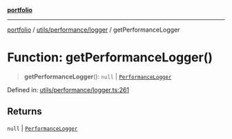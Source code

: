 [**portfolio**](../../../../README.md)

***

[portfolio](../../../../modules.md) / [utils/performance/logger](../README.md) / getPerformanceLogger

# Function: getPerformanceLogger()

> **getPerformanceLogger**(): `null` \| [`PerformanceLogger`](../classes/PerformanceLogger.md)

Defined in: [utils/performance/logger.ts:261](https://github.com/tnorlund/Portfolio/blob/56d3f667d17d24e602d7f6af09aa780fdd11da87/portfolio/utils/performance/logger.ts#L261)

## Returns

`null` \| [`PerformanceLogger`](../classes/PerformanceLogger.md)

